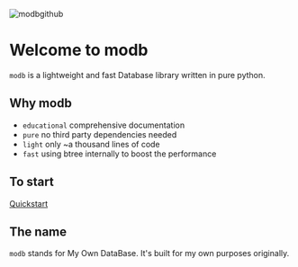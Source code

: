 ![modbgithub](https://user-images.githubusercontent.com/55233354/161525213-241522f1-67d2-4c62-ac93-dea37f070511.png)

# Welcome to modb

`modb` is a lightweight and fast Database library written in pure python.

## Why modb
* `educational` comprehensive documentation
* `pure` no third party dependencies needed
* `light` only ~a thousand lines of code
* `fast` using btree internally to boost the performance

## To start
[Quickstart](https://modb.readthedocs.io/en/latest/Quickstart/)

## The name
`modb` stands for My Own DataBase. It's built for my own purposes originally.
